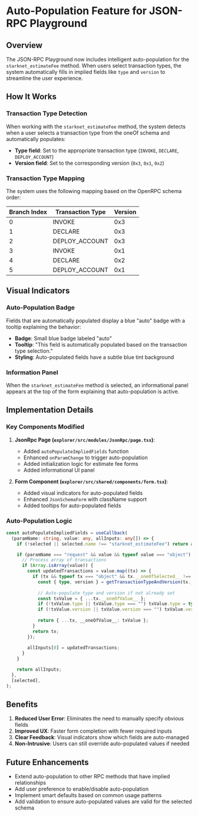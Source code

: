 # Auto-Population Feature for JSON-RPC Playground

## Overview

The JSON-RPC Playground now includes intelligent auto-population for the `starknet_estimateFee` method. When users select transaction types, the system automatically fills in implied fields like `type` and `version` to streamline the user experience.

## How It Works

### Transaction Type Detection

When working with the `starknet_estimateFee` method, the system detects when a user selects a transaction type from the oneOf schema and automatically populates:

- **Type field**: Set to the appropriate transaction type (`INVOKE`, `DECLARE`, `DEPLOY_ACCOUNT`)
- **Version field**: Set to the corresponding version (`0x3`, `0x1`, `0x2`)

### Transaction Type Mapping

The system uses the following mapping based on the OpenRPC schema order:

| Branch Index | Transaction Type | Version |
|--------------|------------------|---------|
| 0            | INVOKE           | 0x3     |
| 1            | DECLARE          | 0x3     |
| 2            | DEPLOY_ACCOUNT   | 0x3     |
| 3            | INVOKE           | 0x1     |
| 4            | DECLARE          | 0x2     |
| 5            | DEPLOY_ACCOUNT   | 0x1     |

## Visual Indicators

### Auto-Population Badge

Fields that are automatically populated display a blue "auto" badge with a tooltip explaining the behavior:

- **Badge**: Small blue badge labeled "auto"
- **Tooltip**: "This field is automatically populated based on the transaction type selection."
- **Styling**: Auto-populated fields have a subtle blue tint background

### Information Panel

When the `starknet_estimateFee` method is selected, an informational panel appears at the top of the form explaining that auto-population is active.

## Implementation Details

### Key Components Modified

1. **JsonRpc Page (`explorer/src/modules/JsonRpc/page.tsx`)**:
   - Added `autoPopulateImpliedFields` function
   - Enhanced `onParamChange` to trigger auto-population
   - Added initialization logic for estimate fee forms
   - Added informational UI panel

2. **Form Component (`explorer/src/shared/components/form.tsx`)**:
   - Added visual indicators for auto-populated fields
   - Enhanced `JsonSchemaForm` with className support
   - Added tooltips for auto-populated fields

### Auto-Population Logic

```typescript
const autoPopulateImpliedFields = useCallback(
  (paramName: string, value: any, allInputs: any[]) => {
    if (!selected || selected.name !== "starknet_estimateFee") return allInputs;

    if (paramName === "request" && value && typeof value === "object") {
      // Process array of transactions
      if (Array.isArray(value)) {
        const updatedTransactions = value.map((tx) => {
          if (tx && typeof tx === "object" && tx.__oneOfSelected__ !== undefined) {
            const { type, version } = getTransactionTypeAndVersion(tx.__oneOfSelected__);
            
            // Auto-populate type and version if not already set
            const txValue = { ...tx.__oneOfValue__ };
            if (!txValue.type || txValue.type === "") txValue.type = type;
            if (!txValue.version || txValue.version === "") txValue.version = version;
            
            return { ...tx, __oneOfValue__: txValue };
          }
          return tx;
        });
        
        allInputs[0] = updatedTransactions;
      }
    }

    return allInputs;
  },
  [selected],
);
```

## Benefits

1. **Reduced User Error**: Eliminates the need to manually specify obvious fields
2. **Improved UX**: Faster form completion with fewer required inputs
3. **Clear Feedback**: Visual indicators show which fields are auto-managed
4. **Non-Intrusive**: Users can still override auto-populated values if needed

## Future Enhancements

- Extend auto-population to other RPC methods that have implied relationships
- Add user preference to enable/disable auto-population
- Implement smart defaults based on common usage patterns
- Add validation to ensure auto-populated values are valid for the selected schema